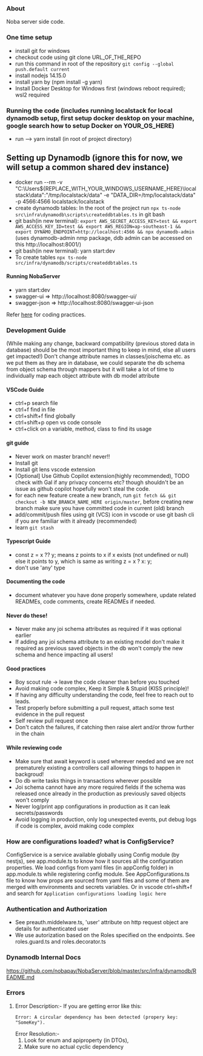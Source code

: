 ### About
Noba server side code.

### One time setup
- install git for windows
- checkout code using git clone URL_OF_THE_REPO
- run this command in root of the repository `git config --global push.default current`
- install nodejs 14.15.0
- install yarn by (npm install -g yarn) 
- Install Docker Desktop for Windows first (windows reboot required); wsl2 required 

### Running the code (includes running localstack for local dynamodb setup, first setup docker desktop on your machine, google search how to setup Docker on YOUR_OS_HERE)
- run --> yarn install   (in root of project directory)
## Setting up Dynamodb (ignore this for now, we will setup a common shared dev instance)
- docker run --rm -v "C:\Users\${REPLACE_WITH_YOUR_WINDOWS_USERNAME_HERE}\localstack\data":"/tmp/localstack/data" -e "DATA_DIR=/tmp/localstack/data" -p 4566:4566 localstack/localstack
- create dynamodb tables: In the root of the project run `npx ts-node src\infra\dynamodb\scripts\createddbtables.ts` in git bash 
- git bash(in new terminal):  `export AWS_SECRET_ACCESS_KEY=test && export AWS_ACCESS_KEY_ID=test && export AWS_REGION=ap-southeast-1 && export DYNAMO_ENDPOINT=http://localhost:4566 && npx dynamodb-admin`  (uses dynamodb-admin nmp package, ddb admin can be accessed on this http://localhost:8001/)
- git bash(in new terminal): yarn start:dev
- To create tables `npx ts-node src/infra/dynamodb/scripts/createddbtables.ts`

#### Running NobaServer
- yarn start:dev 
- swagger-ui => http://localhost:8080/swagger-ui/
- swagger-json => http://localhost:8080/swagger-ui-json

Refer [here](https://github.com/nobapay/NobaServer/blob/master/CodingPractices.md) for coding practices.

### Development Guide
(While making any change, backward compatibility (previous stored data in database) should be the most important thing to keep in mind, else all users get impacted!)
Don't change attribute names in classes/joischema etc. as we put them as they are in database, we could separate the db schema from object schema through mappers but it will take a lot of time to individually map each object attribute with db model attribute


#### VSCode Guide
* ctrl+p search file
* ctrl+f find in file
* ctrl+shift+f find globally
* ctrl+shift+p open vs code console
* ctrl+click on a variable, method, class to find its usage

#### git guide
* Never work on master branch! never!! 
* Install git 
* Install git lens vscode extension
* [Optional] Use Github Copilot extension(highly recommended), TODO check with Gal if any privacy concerns etc? though shouldn't be an issue as github copilot hopefully won't steal the code. 
* for each new feature create a new branch, run `git fetch && git checkout -b NEW_BRANCH_NAME_HERE origin/master`, before creating new branch make sure you have committed code in current (old) branch
* add/commit/push files using git (VCS) icon in vscode or use git bash cli if you are familiar with it already (recommended)
* learn `git stash` 
#### Typescript Guide
* const z = x ?? y; means z points to x if x exists (not undefined or null) else it points to y, which is same as writing z = x ? x: y; 
* don't use 'any' type 

#### Documenting the code
* document whatever you have done properly somewhere, update related READMEs, code comments, create READMEs if needed. 
#### Never do these!
* Never make any joi schema attributes as required if it was optional earlier 
* If adding any joi schema attribute to an existing model don't make it required as previous saved objects in the db won't comply the new schema and hence impacting all users!


#### Good practices
* Boy scout rule -> leave the code cleaner than before you touched
* Avoid making code complex, Keep it Simple & Stupid (KISS principle)!
* If having any difficulty understanding the code, feel free to reach out to leads. 
* Test properly before submitting a pull request, attach some test evidence in the pull request
* Self review pull request once
* Don't catch the failures, if catching then raise alert and/or throw further in the chain

#### While reviewing code
* Make sure that await keyword is used wherever needed and we are not prematurely existing a controllers call allowing things to happen in backgroud!
* Do db write tasks things in transactions wherever possible
* Joi schema cannot have any more required fields if the schema was released once already in the production as previously saved objects won't comply
* Never log/print app configurations in production as it can leak secrets/passwords
* Avoid logging in production, only log unexpected events, put debug logs if code is complex, avoid making code complex


### How are configurations loaded? what is ConfigService?
ConfigService is a service available globally using Config module (by nestjs), see app.module.ts to know how it sources all the configuration properties.
We load configs from yaml files (in appConfig folder) in app.module.ts while registering config module.
See AppConfigurations.ts file to know how props are sourced from yaml files and some of them are merged with environments and secrets variables. 
Or in vscode ctrl+shift+f and search for `Application configurations loading logic here`

### Authentication and Authorization 
* See preauth.middelware.ts,  'user' attribute on http request object are details for authenticated user
* We use autorization based on the Roles specified on the endpoints. See roles.guard.ts and roles.decorator.ts


### Dynamodb Internal Docs
https://github.com/nobapay/NobaServer/blob/master/src/infra/dynamodb/README.md

### Errors
1. Error Description:-
    If you are getting error like this:
    ```
    Error: A circular dependency has been detected (propery key: "SomeKey").
    ```
    Error Resolution:- 
    1. Look for enum and apiproperty (in DTOs),
    2. Make sure no actual cyclic dependency

